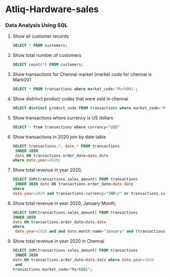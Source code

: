 # Atliq-Hardware-sales
### Data Analysis Using SQL

1. Show all customer records

    ```sql
   SELECT * FROM customers;
    ```

1. Show total number of customers

    ```sql
   SELECT count(*) FROM customers;
    ```

1. Show transactions for Chennai market (market code for chennai is Mark001

    ```sql
    SELECT * FROM transactions where market_code='Mark001';
    ```

1. Show distrinct product codes that were sold in chennai

    ```sql
   SELECT distinct product_code FROM transactions where market_code='Mark001';
    ```

1. Show transactions where currency is US dollars

    ```sql
   SELECT * from transactions where currency="USD"
    ```

1. Show transactions in 2020 join by date table

    ```sql
   SELECT transactions.*, date.* FROM transactions
     INNER JOIN
     date ON transactions.order_date=date.date
    where date.year=2020;
    ```

1. Show total revenue in year 2020,

    ```sql
   SELECT SUM(transactions.sales_amount) FROM transactions
     INNER JOIN date ON transactions.order_date=date.date
    where
    date.year=2020 and transactions.currency="INR\r" or transactions.currency="USD\r";
    ```
	
1. Show total revenue in year 2020, January Month,

    ```sql
   SELECT SUM(transactions.sales_amount) FROM transactions
    INNER JOIN
    date ON transactions.order_date=date.date
    where
     date.year=2020 and and date.month_name="January" and (transactions.currency="INR\r" or transactions.currency="USD\r");
    ```

1. Show total revenue in year 2020 in Chennai

    ```sql
    SELECT SUM(transactions.sales_amount) FROM transactions
     INNER JOIN
    date ON transactions.order_date=date.date where date.year=2020
     and
    transactions.market_code="Mark001";
    ```

